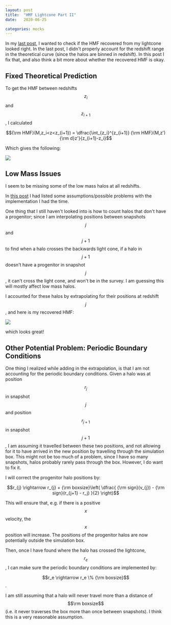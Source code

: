 ```yaml
---
layout: post
title:  "HMF Lightcone Part II"
date:   2020-06-25

categories: mocks
---
```


In my <a href="https://ndrakos.github.io/blog/mocks/HMF_Lightcone/">last post</a>, I wanted to check if the HMF recovered from my lightcone looked right. In the last post, I didn't properly account for the redshift range in the theoretical curve (since the halos are binned in redshift). In this post I fix that, and also think a bit more about whether the recovered HMF is okay.


## Fixed Theoretical Prediction

To get the HMF between redshifts $$z_{i}$$ and $$z_{i+1}$$, I calculated

$${\rm HMF}(M,z_i<z<z_{i+1}) = \dfrac{\int_{z_i}^{z_{i+1}} {\rm HMF}(M,z'){\rm d}z'}{z_{i+1}-z_i}$$

Which gives the following:

<img src="{{ site.baseurl }}/assets/plots/20200625_HMF_lightcone.png">



## Low Mass Issues

I seem to be missing some of the low mass halos at all redshifts.

In <a href="https://ndrakos.github.io/blog/mocks/Light_Cone_Tests/">this post</a> I had listed some assumptions/possible problems with the implementation I had the time.

One thing that I still haven't looked into is how to count halos that don't have a progenitor; since I am interpolating positions between snapshots $$j$$ and $$j+1$$ to find when a halo crosses the backwards light cone, if a halo in $$j+1$$ doesn't have a progenitor in snapshot $$j$$, it can't cross the light cone, and won't be in the survey. I am guessing this will mostly affect low mass halos.

I accounted for these halos by extrapolating for their positions at redshift $$j$$, and here is my recovered HMF:

<img src="{{ site.baseurl }}/assets/plots/20200625_HMF_lightcone_2.png">

which looks great!

## Other Potential Problem: Periodic Boundary Conditions


One thing I realized while adding in the extrapolation, is that I am not accounting for the periodic boundary conditions. Given a halo was at position $$r_j$$ in snapshot $$j$$ and position $$r_{j+1}$$ in snapshot $$j+1$$, I am assuming it travelled between these two positions, and not allowing for it to have arrived in the new position by travelling through the simulation box. This might not be too much of a problem, since I have so many snapshots, halos probably rarely pass through the box. However, I do want to fix it.

I will correct the progenitor halo positions by:

$$r_{j} \rightarrow r_{j} + {\rm boxsize}\left( \dfrac{ {\rm sign}(v_{j}) - {\rm sign}(r_{j+1} - r_j) }{2} \right)$$

This will ensure that, e.g. if there is a positive $$x$$ velocity, the $$x$$ position will increase. The positions of the progenitor halos are now potentially outside the simulation box.

Then, once I have found where the halo has crossed the lightcone, $$r_e$$, I can make sure the periodic boundary conditions are implemented by:

$$r_e \rightarrow r_e \% {\rm boxsize}$$.

I am still assuming that a halo will never travel more than a distance of $$\rm boxsize$$ (i.e. it never traverses the box more than once between snapshots). I think this is a very reasonable assumption.
